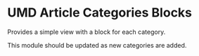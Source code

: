 # UMD Article Categories Blocks 

Provides a simple view with a block for each category.

This module should be updated as new categories are added.
